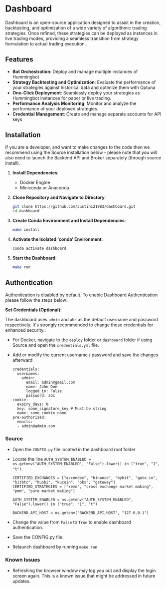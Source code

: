 # Dashboard

Dashboard is an open-source application designed to assist in the creation, backtesting, and optimization of a wide variety of algorithmic trading strategies. Once refined, these strategies can be deployed as instances in live trading modes, providing a seamless transition from strategy formulation to actual trading execution.

## Features

- **Bot Orchestration**: Deploy and manage multiple instances of Hummingbot
- **Strategy Backtesting and Optimization**: Evaluate the performance of your strategies against historical data and optimize them with Optuna
- **One-Click Deployment**: Seamlessly deploy your strategies as Hummingbot instances for paper or live trading.
- **Performance Analysis Monitoring**: Monitor and analyze the performance of your deployed strategies.
- **Credential Management**: Create and manage separate accounts for API keys

## Installation

If you are a developer, and want to make changes to the code then we recommend using the Source installation below - please note that you will also need to launch the Backend API and Broker separately (through source install).   

1. **Install Dependencies**:
   - Docker Engine
   - Miniconda or Anaconda

2. **Clone Repository and Navigate to Directory**:
    ```bash
    git clone https://github.com/Justin121983/dashboard.git
    cd dashboard
    ```

3. **Create Conda Environment and Install Dependencies**:
    ```bash
    make install
    ```

4. **Activate the Isolated 'conda' Environment**:
    ```bash
    conda activate dashboard
    ```

5. **Start the Dashboard**:
    ```bash
    make run
    ```

## Authentication

Authentication is disabled by default. To enable Dashboard Authentication please follow the steps below: 

**Set Credentials (Optional):**

The dashboard uses `admin` and `abc` as the default username and password respectively. It's strongly recommended to change these credentials for enhanced security.:

- For Docker, navigate to the `deploy` folder or `dashboard` folder if using Source and open the `credentials.yml` file.
- Add or modify the current username / password and save the changes afterward
  
  ```
  credentials:
    usernames:
      admin:
        email: admin@gmail.com
        name: John Doe
        logged_in: False
        password: abc
  cookie:
    expiry_days: 0
    key: some_signature_key # Must be string
    name: some_cookie_name
  pre-authorized:
    emails:
    - admin@admin.com
  ```
  
### Source 

- Open the `CONFIG.py` file located in the dashboard root folder
- Locate the line `AUTH_SYSTEM_ENABLED = os.getenv("AUTH_SYSTEM_ENABLED", "False").lower() in ("true", "1", "t")`.
  
  ```
  CERTIFIED_EXCHANGES = ["ascendex", "binance", "bybit", "gate.io", "hitbtc", "huobi", "kucoin", "okx", "gateway"]
  CERTIFIED_STRATEGIES = ["xemm", "cross exchange market making", "pmm", "pure market making"]
  
  AUTH_SYSTEM_ENABLED = os.getenv("AUTH_SYSTEM_ENABLED", "False").lower() in ("true", "1", "t")
  
  BACKEND_API_HOST = os.getenv("BACKEND_API_HOST", "127.0.0.1")
  ```
- Change the value from `False` to `True` to enable dashboard authentication.
- Save the CONFIG.py file.
- Relaunch dashboard by running `make run`

### Known Issues
- Refreshing the browser window may log you out and display the login screen again. This is a known issue that might be addressed in future updates.
